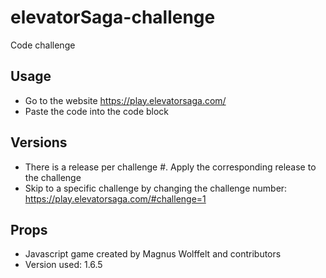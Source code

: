 # elevatorSaga-challenge
Code challenge

## Usage

- Go to the website https://play.elevatorsaga.com/
- Paste the code into the code block

## Versions

- There is a release per challenge #.  Apply the corresponding release to the challenge
- Skip to a specific challenge by changing the challenge number: https://play.elevatorsaga.com/#challenge=1

## Props

- Javascript game created by Magnus Wolffelt and contributors
- Version used: 1.6.5